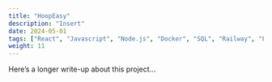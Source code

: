 ```yaml
---
title: "HoopEasy"
description: "Insert"
date: 2024-05-01
tags: ["React", "Javascript", "Node.js", "Docker", "SQL", "Railway", "Fullstack"]
weight: 11
---
```


Here’s a longer write-up about this project...
